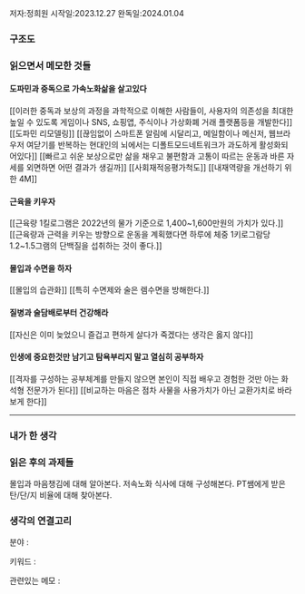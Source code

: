 저자:정희원
시작일:2023.12.27
완독일:2024.01.04

### 구조도


### 읽으면서 메모한 것들
#### 도파민과 중독으로 가속노화삶을 살고있다
[[이러한 중독과 보상의 과정을 과학적으로 이해한 사람들이, 사용자의 의존성을 최대한 높일 수 있도록 게임이나 SNS, 쇼핑앱, 주식이나 가상화폐 거래 플랫폼등을 개발한다]]
[[도파민 리모델링]]
[[끊임없이 스마트폰 알림에 시달리고, 메일함이나 메신저, 웹브라우저 여닫기를 반복하는 현대인의 뇌에서는 디폴트모드네트워크가 과도하게 활성화되어있다]]
[[빠르고 쉬운 보상으로만 삶을 채우고 불편함과 고통이 따르는 운동과 바른 자세를 외면하면 어떤 결과가 생길까]]
[[사회재적응평가척도]]
[[내재역량을 개선하기 위한 4M]]
#### 근육을 키우자
[[근육량 1킬로그램은 2022년의 물가 기준으로 1,400~1,600만원의 가치가 있다.]]
[[근육량과 근력을 키우는 방향으로 운동을 계획했다면 하루에 체중 1키로그람당 1.2~1.5그램의 단백질을 섭취하는 것이 좋다.]]
#### 몰입과 수면을 하자
[[몰입의 습관화]]
[[특히 수면제와 술은 렘수면을 방해한다.]]
#### 질병과 술담배로부터 건강해라
[[자신은 이미 늦었으니 즐겁고 편하게 살다가 죽겠다는 생각은 옳지 않다]]
#### 인생에 중요한것만 남기고 탐욕부리지 말고 열심히 공부하자
[[격자를 구성하는 공부체계를 만들지 않으면 본인이 직접 배우고 경험한 것만 아는 화석형 전문가가 된다]]
[[비교하는 마음은 점차 사물을 사용가치가 아닌 교환가치로 바라보게 한다]]

---
### 내가 한 생각


### 읽은 후의 과제들
몰입과 마음챙김에 대해 알아본다.
저속노화 식사에 대해 구성해본다.
PT쌤에게 받은 탄/단/지 비율에 대해 찾아본다.

### 생각의 연결고리
분야 : 

키워드 : 

관련있는 메모 : 